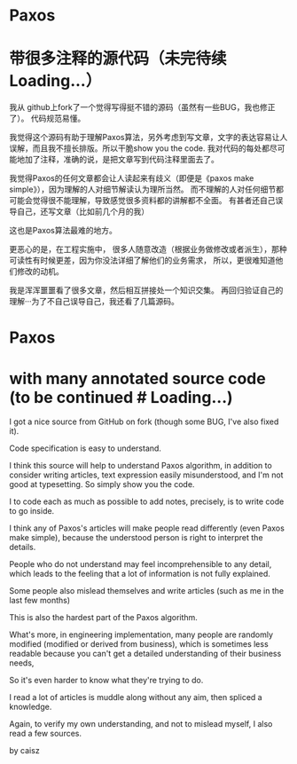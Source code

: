 # Paxos

# 带很多注释的源代码（未完待续Loading...）

我从 github上fork了一个觉得写得挺不错的源码（虽然有一些BUG，我也修正了）。 代码规范易懂。

我觉得这个源码有助于理解Paxos算法，另外考虑到写文章，文字的表达容易让人误解，而且我不擅长排版。所以干脆show you the code. 我对代码的每处都尽可能地加了注释，准确的说，是把文章写到代码注释里面去了。

我觉得Paxos的任何文章都会让人读起来有歧义（即便是《paxos make simple》），因为理解的人对细节解读认为理所当然。 而不理解的人对任何细节都可能会觉得很不能理解，导致感觉很多资料都的讲解都不全面。 有甚者还自己误导自己，还写文章（比如前几个月的我）

这也是Paxos算法最难的地方。

更恶心的是，在工程实施中， 很多人随意改造（根据业务做修改或者派生），那种可读性有时候更差，因为你没法详细了解他们的业务需求， 所以，更很难知道他们修改的动机。

我是浑浑噩噩看了很多文章，然后相互拼接处一个知识交集。 再回归验证自己的理解···为了不自己误导自己，我还看了几篇源码。

# Paxos

# with many annotated source code (to be continued # Loading...)

I got a nice source from GitHub on fork (though some BUG, I've also fixed it).

Code specification is easy to understand.

I think this source will help to understand Paxos algorithm, in addition to consider writing articles, text expression easily misunderstood, and I'm not good at typesetting. So simply show you the code.

I to code each as much as possible to add notes, precisely, is to write code to go inside.

I think any of Paxos's articles will make people read differently (even Paxos make simple), because the understood person is right to interpret the details.

People who do not understand may feel incomprehensible to any detail, which leads to the feeling that a lot of information is not fully explained.

Some people also mislead themselves and write articles (such as me in the last few months)

This is also the hardest part of the Paxos algorithm.

What's more, in engineering implementation, many people are randomly modified (modified or derived from business), which is sometimes less readable because you can't get a detailed understanding of their business needs,

So it's even harder to know what they're trying to do.

I read a lot of articles is muddle along without any aim, then spliced a knowledge.

Again, to verify my own understanding, and not to mislead myself, I also read a few sources.

by caisz
